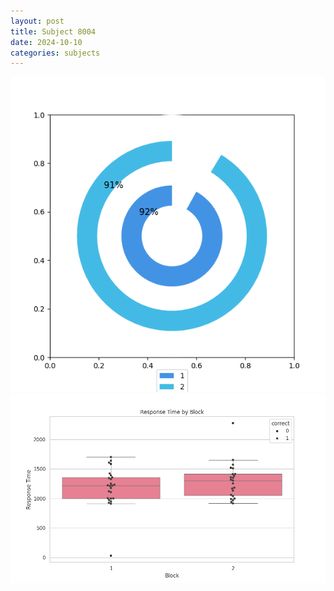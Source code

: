 ```yaml
---
layout: post
title: Subject 8004
date: 2024-10-10
categories: subjects
---
```


![](data/8004/run-9/8004__acc_test.png)
![](data/8004/run-9/8004_rt.png)

